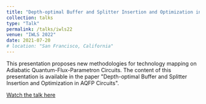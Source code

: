 ```yaml
---
title: "Depth-optimal Buffer and Splitter Insertion and Optimization in AQFP Circuits"
collection: talks
type: "Talk"
permalink: /talks/iwls22
venue: "IWLS 2022"
date: 2021-07-20
# location: "San Francisco, California"
---
```


This presentation proposes new methodologies for technology mapping on Adiabatic Quantum-Flux-Parametron Circuits. The content of this presentation is available in the paper "Depth-optimal Buffer and Splitter Insertion and Optimization in AQFP Circuits".

[Watch the talk here](https://www.youtube.com/watch?v=FxGwOrmuDe8)